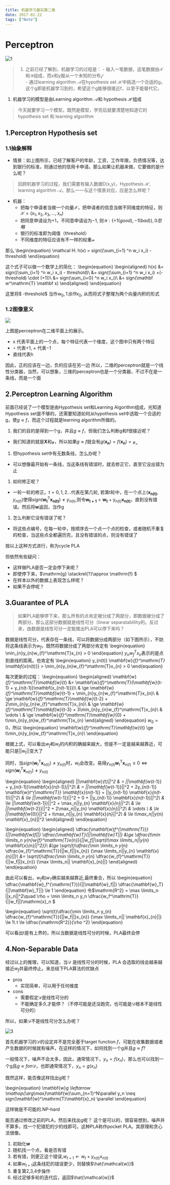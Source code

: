 ```yaml
---
title: 机器学习基石第二章
date: 2017-02-22
tags: ["Note"]
---
```

# Perceptron

![1](/images/l0201.png)

> 1. 之前已经了解到，机器学习的过程是：
    - 输入一笔数据，这笔数据由$\mathcal X$和$\mathcal Y$组成，而x和y服从一个未知的分布$\mathcal f$    
    - 通过learning algorithm $\mathcal A$在hypothesis set $\mathcal H$中挑选一个合适的g，这个g即是机器学习到的，希望这个g能够很接近f，以至于能替代它。
1. 机器学习的模型是由Learning algorithm $\mathcal A$和 hypothesis $\mathcal H$组成

> 今天就要学习一个模型，既然是模型，学完后就要清楚地知道它的hypothesis set 和 learning algorithm

## 1.Perceptron Hypothesis set

### 1.1抽象解释

- 情景：如上图所示，已经了解客户的年龄，工资，工作年限，负债情况等，达到银行的标准，则通过他的信用卡申请。那么如果让机器来做，它要做的是什么呢？  
> 回顾机器学习的过程，我们需要有输入数据D(x,y)，Hypothesis $\mathcal H$, learning algorithm $\mathcal A$。那么一一与这个情景对应，应是怎么样呢？
- 机器：
  - 把每个申请者当做一个向量$\mathcal X$，把申请者的信息当做不同维度的特征，则$\mathcal X = (x_1, x_2, x_3,\dots, x_n)$
  - 把同意申请设为$+1$，不同意申请设为$-1$, 则$\mathcal Y: \{+1(good), -1(bad)\}, 0 忽略$
  - 银行的标准即为阈值（threshold）
  - 不同维度的特征应该有不一样的权重$\mathcal w$

那么 \begin{equation} \mathcal H: h(x) = sign((\sum_{i=1} ^n w_i x_i) - threshold) \end{equation}

这个式子可以做一个数学上的简化：
\begin{equation}
\begin{aligned}
h(x) &= sign((\sum_{i=1} ^n w_i x_i) - threshold)\\
&= sign((\sum_{i=1} ^n w_i x_i) +(- threshold) \cdot (+1))\\
&= sign(\sum_{i=0} ^n w_i x_i)\\
&= sign(\mathbf w^\mathrm{T} \mathbf x)
\end{aligned}
\end{equation}

这里将$ -threshold$ 当作$w_0, 1当作x_0$, 从而将式子整理为两个向量内积的形式

### 1.2图像意义

![](/images/l0202.png)

上图是perceptron在二维平面上的展示。

- $\mathrm x$ 代表平面上的一个点，每个特征代表一个维度，这个图中只有两个特征
- $\circ$ 代表$+1$, $\times$ 代表$-1$
- 直线代表$\mathrm{h}$

因此，正的应该在一边，负的应该在另一边
所以，二维的perceptron就是一个线性分类器，当然，可以想象，三维的perceptron也是一个分类器，不过不在是一条线，而是一个面

## 2.Perceptron Learning Algorithm

前面已经说了一个模型是由Hypothesis set和Learning Algorithm组成，光知道Hypothesis set是不够的，还需要知道如何从hypothesis set中选取一个合适的g，使$g \approx f$，而这个过程就是learning algorithm所做的。

1. 我们的目的是得到一个g，并且$g \approx f$，但我们怎么判断g和f很接近呢？

  - 我们知道的就是$\mathbf{X}$和$\mathcal{y}$，所以如果$g \approx f$就会有$g(\mathbf{x_n}) = f(\mathbf{x_n}) = \mathcal{y_n}$

1. 但hypothesis set中有无数条线，怎么办呢？

  - 可以想像最开始有一条线，当这条线有错误时，就去修正它，直至它没出错为止

1. 如何修正呢？

  - 一轮一轮的修正。$t=0,1,2\dots$代表在第几轮, 若第t轮中，在一个点上$(\mathbf{x_{n(t)}},{y_{n(t)}})$使得$sign(\mathbf{w_{t}^\mathrm{T}}\mathbf{x_{n(t)}}) \neq {y_{n(t)}}$,则令$\mathbf{w_{t+1}} = \mathbf{w_{t}} + \mathrm{y_{n(t)}}\mathbf{x_{n(t)}}$，直到没有错误。然后将$\mathbf{w}$返回，当作g

1. 怎么判断它没有错误了呢？

  - 将这些点编号，在每一轮中，按顺序去一个点一个点的检查，或者随机不重复的检查，当这些点全都遍历完，且没有错误的点，则没有错误了

按以上这种方式进行，称为cycle PLA

但依然有些疑问：

- 这样做PLA是否一定会停下来呢？
- 即使停下来，$\mathrm{g} \stackrel{?}\approx \mathrm{f} $
- 在样本以外的数据上表现怎么样呢？
- 如果不会停呢？

## 3.Guarantee of PLA

> 如果PLA能够停下来，那么所有的点肯定被分成了两部分，即数据被分成了两部分。那么这部分数据就是线性可分（linear separatablility的。反过来，由数据是线性可分一定能推出PLA可以停下来吗？

数据是线性可分，代表存在一条线，可以将数据分成两部分（如下图所示），不妨将这条线表示为$w_f$，既然将数据分成了两部分肯定有
\begin{equation}
\min_{n}y_{n}w_{f}^\mathrm{T}x_{n} > 0
\end{equation}
$y_{n}w_{f}^\mathrm{T}x_{n}$表示的是点到直线的距离。也肯定有
\begin{equation}
y_{n(t)} \mathbf{w}_{f}^\mathrm{T} \mathbf{x_{n(t)}} > \min_{n}y_{n}w_{f}^\mathrm{T}x_{n} > 0
\end{equation}

每次更新的过程：
\begin{equation}
\begin{aligned}
\mathbf{w}_{f}^\mathrm{T}\mathbf{w}_{t} &= \mathbf{w}_{f}^\mathrm{T}(\mathbf{w}_{t-1} + y_{n(t-1)}\mathbf{x_{n(t-1)}})\\
    & \ge \mathbf{w}_{f}^\mathrm{T}\mathbf{w}_{t-1} + \min_{n}y_{n}w_{f}^\mathrm{T}x_{n}\\
    & \ge \mathbf{w}_{f}^\mathrm{T}\mathbf{w}_{t-2} + 2\min_{n}y_{n}w_{f}^\mathrm{T}x_{n}\\
    & \ge \mathbf{w}_{f}^\mathrm{T}\mathbf{w}_{t-3} + 3\min_{n}y_{n}w_{f}^\mathrm{T}x_{n}\\
    & \vdots \\
    & \ge \mathbf{w}_{f}^\mathrm{T}\mathbf{w}_{0} + t\min_{n}y_{n}w_{f}^\mathrm{T}x_{n}
\end{aligned}
\end{equation}
$w_{0} = 0$，所以
\begin{equation}
\mathbf{w}_{f}^\mathrm{T}\mathbf{w}_{t} \ge  t\min_{n}y_{n}w_{f}^\mathrm{T}x_{n}\\
\end{equation}

根据上式，可以看出$w_f$和$w_t$的内积的确越来越大，但是不一定是越来越靠近，可能只是$||w_t||$变大了

同时，当$sign(\mathbf{w}_t^{\mathrm{T}} \mathbf{x}_{n(t)}) \neq y_{n(t)}$时，$w_t$会改变。易得$y_{n(t)} \mathbf{w}_t^\mathrm{T} \mathbf{x}_{n(t)} \le 0 \Leftrightarrow sign(\mathbf{w}_t^{\mathrm{T}} \mathbf{x}_{n(t)}) \neq y_{n(t)}$

\begin{equation}
\begin{aligned}
||\mathbf{w}_{t}||^2 & = ||\mathbf{w_{t-1}} + y_{n(t-1)}\mathbf{x}_{n(t-1)}||^2\\
                     & = ||\mathbf{w_{t-1}}||^2 + 2y_{n(t-1)} \mathbf{w}_t^{\mathrm{T}} \mathbf{x}_{n(t-1)} + ||y_{n(t-1)} \mathbf{x}_{n(t-1)}||^2\\
                     & \le ||\mathbf{w_{t-1}}||^2 + 0 + ||y_{n(t-1)} \mathbf{x}_{n(t-1)}||^2\\
                     & \le ||\mathbf{w_{t-1}}||^2 + \max_n||y_{n} \mathbf{x}_{n}||^2\\
                     & \le ||\mathbf{w_{t-2}}||^2 + 2\max_n||y_{n} \mathbf{x}_{n}||^2\\
                     & \vdots \\
                     & \le ||\mathbf{w_{0}}||^2 + t\max_n||y_{n} \mathbf{x}_{n}||^2\\
                     & \le t\max_n||y_{n} \mathbf{x}_{n}||^2
\end{aligned}
\end{equation}

\begin{equation}
\begin{aligned}
\dfrac{\mathbf{w}_f^{\mathrm{T}}}{||\mathbf{w}_f||} \dfrac{\mathbf{w}_T}{||\mathbf{w}_T||} &\ge \dfrac{t\min \limits_n y_{n}w_{f}^\mathrm{T}x_{n}}{||w_f||\sqrt{t\max \limits_n||y_{n} \mathbf{x}_{n}||^2}}\\
    &\ge \sqrt{t}\dfrac{\min \limits_n y_{n} \dfrac{w_{f}^\mathrm{T}}{||w_f||}x_{n}} {\max \limits_n||y_{n} \mathbf{x}_{n}||}\\
    &= \sqrt{t}\dfrac{\min \limits_n y_{n} \dfrac{w_{f}^\mathrm{T}}{||w_f||}x_{n}} {\max \limits_n|| \mathbf{x}_{n}||}
\end{aligned}
\end{equation}

由此可以看出，$w_f$和$w_T$确实越来越靠近,最终重合，所以
\begin{equation}
\dfrac{\mathbf{w}_f^{\mathrm{T}}}{||\mathbf{w}_f||} \dfrac{\mathbf{w}_T}{||\mathbf{w}_T||} \le 1
\end{equation}
    令$\mathrm{R^2} = \max \limits_n ||x_n||^2\quad \rho = \min \limits_n y_n \dfrac{w_f^\mathrm{T}}{||w_f||}\mathrm{x}_n $ 
    
\begin{equation}
\sqrt{t}\dfrac{\min \limits_n y_{n} \dfrac{w_{f}^\mathrm{T}}{||w_f||}x_{n}} {\max \limits_n|| \mathbf{x}_{n}||} \le 1\\
t \le \dfrac{\mathrm{R^2}}{\rho ^2}
\end{equation}

可以看出t是有上界的，所以当数据是线性可分的时候，PLA最终会停


## 4.Non-Separable Data

经过以上的推理，可以知道，当$\mathcal{D}$ 是线性可分的时候，PLA 会选取的线会越来越接近$w_f$并最终停止。来总结下PLA算法的优缺点

- pros
  - 实现简单，可以用于任何维度 
- cons
  - 需要假定$\mathcal{D}$是线性可分的
  - 不能确定多久才能停？（不停可能是还没跑完，也可能是$\mathcal{D}$根本不是线性可分的）

所以，如果$\mathcal{D}$不是线性可分怎么办呢？

![3](/images/l0203.png)

首先机器学习的$\mathcal{D}$的设定并不是完全基于target function $f$，可能在收集数据或者产生数据的时候就有噪声，在这样的情况下，如何找到一个g并且$g \approx f$?

一般情况下，噪声不会太多，因此，通常情况下，$y_n = f(x_n)$，那么也可以找到一个g且$g \approx f on \mathcal{D}$，也即通常情况下，$y_n = g(x_n)$

既然这样，能否像这样找出g呢？

\begin{equation}
\mathbf{w}_g \leftarrow \mathop{\arg\max}_\mathbf{w}\sum_{n=1}^N\parallel y_n \neq sign(\mathbf{w}^\mathrm{T}\mathbf{x}_n) \parallel
\end{equation}

这样做是不可能的.NP-hard

能否通过修改之前的PLA，然后来找出g呢？
这个是可以的，很容易想到，噪声并不算多，找一个犯错犯的少的线即可。这种PLA称作pocket PLA。其原理和贪心法很像。

1. 初始化$\mathbf{w}$
1. 随机找一个点，看是否有错
1. 若有错，则更正这个错误,$w_{t+1} \leftarrow w_t + y_{n(t)}x_{n(t)}$
1. 如果$w_{t+1}$这条线犯的错误更少，则替换$\hat{\mathcal{w}}$
1. 重复第2,3,4步操作
1. 经过足够多轮的迭代后，返回$\hat{\mathcal{w}}$
